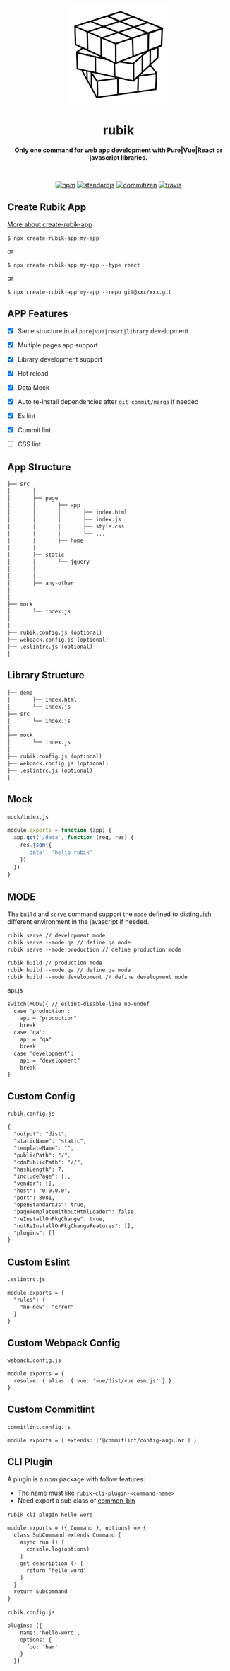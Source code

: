 <p align="center">
  <img src="assets/rubik.png" alt="">
</p>
<h1 align="center"> rubik </h1>
<p align="center">
  <b >Only one command for web app development with Pure|Vue|React or javascript libraries.</b>
</p>

<br>

<p align="center">
  <a href="https://www.npmjs.com/package/rubik-cli"><img alt="npm" src="https://img.shields.io/npm/v/rubik-cli?color=sucess"></a>
  <a href="https://standardjs.com/"><img alt="standardjs" src="https://img.shields.io/badge/code%20style-standard-sucess"></a>
  <a href="http://commitizen.github.io/cz-cli/"><img alt="commitizen" src="https://img.shields.io/badge/commitizen-friendly-brightgreen.svg"></a>
  <a href="https://travis-ci.com/"><img alt="travis" src="https://travis-ci.org/rubikjs/rubik-cli.svg?branch=master"></a>
</p>

## Create Rubik App
[More about create-rubik-app](https://github.com/rubikjs/create-rubik-app)
```
$ npx create-rubik-app my-app
```
or
```
$ npx create-rubik-app my-app --type react
```
or
```
$ npx create-rubik-app my-app --repo git@xxx/xxx.git
```

## APP Features

- [x] Same structure in all `pure|vue|react|library` development
- [x] Multiple pages app support
- [x] Library development support
- [x] Hot reload
- [x] Data Mock
- [x] Auto re-install dependencies after `git commit/merge` if needed 
- [x] Es lint
- [x] Commit lint
- [ ] CSS lint


## App Structure

```
├── src
│       │
│       ├── page
│       │       ├── app
│       │       │       ├── index.html
│       │       │       ├── index.js
│       │       │       ├── style.css
│       │       │       └── ...
│       │       ├── home
│       │       
│       ├── static
│       │       └── jquery
│       │
│       │
│       ├── any-other
│
│
├── mock
│       └── index.js
│
│
├── rubik.config.js (optional)
├── webpack.config.js (optional)
├── .eslintrc.js (optional)
│

```

## Library Structure

```
├── demo
│       ├── index.html
│       └── index.js
├── src
│       └── index.js
│
├── mock
│       └── index.js
│
├── rubik.config.js (optional)
├── webpack.config.js (optional)
├── .eslintrc.js (optional)
│

```

## Mock
`mock/index.js`
```js
module.exports = function (app) {
  app.get('/data', function (req, res) {
    res.json({
      'data': 'hello rubik'
    })
  })
}
```

## MODE
The `build` and  `serve` command support the `mode` defined to distinguish different environment in the javascript if needed. 
```
rubik serve // development mode
rubik serve --mode qa // define qa mode
rubik serve --mode production // define production mode
```
```
rubik build // production mode
rubik build --mode qa // define qa mode
rubik build --mode development // define development mode
```
api.js
```
switch(MODE){ // eslint-disable-line no-undef
  case 'production':
    api = "production"
    break
  case 'qa':
    api = "qa"
    break
  case 'development':
    api = "development"
    break
}
```

## Custom Config
`rubik.config.js`
```
{
  "output": "dist",
  "staticName": "static",
  "templateName": "",
  "publicPath": "/",
  "cdnPublicPath": "//",
  "hashLength": 7,
  "includePage": [],
  "vendor": [],
  "host": "0.0.0.0",
  "port": 8081,
  "openStandardJs": true,
  "pageTemplateWithoutHtmlLoader": false,
  "reInstallOnPkgChange": true,
  "notReInstallOnPkgChangeFeatures": [],
  "plugins": []
}

```

## Custom Eslint
`.eslintrc.js`
```
module.exports = {
  "rules": {
    "no-new": "error"
  }
}

```

## Custom Webpack Config
`webpack.config.js`
```
module.exports = {
  resolve: { alias: { vue: 'vue/dist/vue.esm.js' } }
}

```

## Custom Commitlint
`commitlint.config.js`
```
module.exports = { extends: ['@commitlint/config-angular'] }

```


## CLI Plugin
A plugin is a npm package with follow features:
- The name must like `rubik-cli-plugin-<command-name>`
- Need export a sub class of [common-bin](https://github.com/node-modules/common-bin)

`rubik-cli-plugin-hello-word`
```
module.exports = ({ Command }, options) => {
  class SubCommand extends Command {
    async run () {
      console.log(options)
    }
    get description () {
      return 'hello word'
    }
  }
  return SubCommand
}
```
`rubik.config.js`
```
plugins: [{
    name: 'hello-word',
    options: {
      foo: 'bar'
    }
  }]
```
